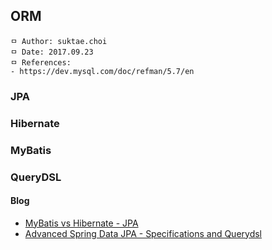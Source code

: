## ORM

```
ㅁ Author: suktae.choi
ㅁ Date: 2017.09.23
ㅁ References:
- https://dev.mysql.com/doc/refman/5.7/en
```

### JPA


### Hibernate

### MyBatis

### QueryDSL

#### Blog
- [MyBatis vs Hibernate - JPA](https://www.javaworld.com/article/2077875/open-source-tools/ibatis--hibernate--and-jpa--which-is-right-for-you-.html)
- [Advanced Spring Data JPA - Specifications and Querydsl](https://spring.io/blog/2011/04/26/advanced-spring-data-jpa-specifications-and-querydsl/)
